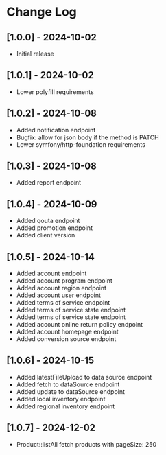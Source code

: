 # Change Log

## [1.0.0] - 2024-10-02

- Initial release

## [1.0.1] - 2024-10-02

- Lower polyfill requirements

## [1.0.2] - 2024-10-08

- Added notification endpoint
- Bugfix: allow for json body if the method is PATCH
- Lower symfony/http-foundation requirements

## [1.0.3] - 2024-10-08

- Added report endpoint

## [1.0.4] - 2024-10-09

- Added qouta endpoint
- Added promotion endpoint
- Added client version

## [1.0.5] - 2024-10-14

- Added account endpoint
- Added account program endpoint
- Added account region endpoint
- Added account user endpoint
- Added terms of service endpoint
- Added terms of service state endpoint
- Added terms of service state endpoint
- Added account online return policy endpoint
- Added account homepage endpoint
- Added conversion source endpoint

## [1.0.6] - 2024-10-15

- Added latestFileUpload to data source endpoint
- Added fetch to dataSource endpoint
- Added update to dataSource endpoint
- Added local inventory endpoint
- Added regional inventory endpoint

## [1.0.7] - 2024-12-02

- Product::listAll fetch products with pageSize: 250
